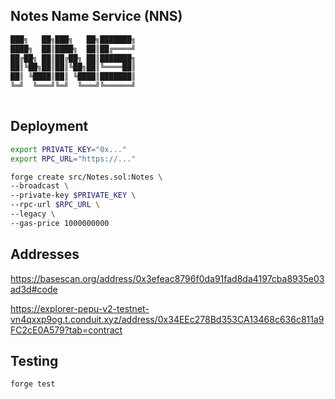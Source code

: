 ## Notes Name Service (NNS)

```css
███╗   ██╗███╗   ██╗███████╗
████╗  ██║████╗  ██║██╔════╝
██╔██╗ ██║██╔██╗ ██║███████╗
██║╚██╗██║██║╚██╗██║╚════██║
██║ ╚████║██║ ╚████║███████║
╚═╝  ╚═══╝╚═╝  ╚═══╝╚══════╝
                            
```

## Deployment

```bash
export PRIVATE_KEY="0x..."
export RPC_URL="https://..."

forge create src/Notes.sol:Notes \
--broadcast \
--private-key $PRIVATE_KEY \
--rpc-url $RPC_URL \
--legacy \
--gas-price 1000000000
```

## Addresses

https://basescan.org/address/0x3efeac8796f0da91fad8da4197cba8935e03ad3d#code

https://explorer-pepu-v2-testnet-vn4qxxp9og.t.conduit.xyz/address/0x34EEc278Bd353CA13468c636c811a9FC2cE0A579?tab=contract

## Testing

`forge test`
